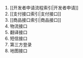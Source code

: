 1. [[开发者申请流程索引|开发者申请]]
2. [[支付接口索引|支付接口]]
3. [[商品接口索引|商品接口]]
4. 物流接口
5. 翻译接口
6. 短信接口
7. 第三方登录
8. 地图接口